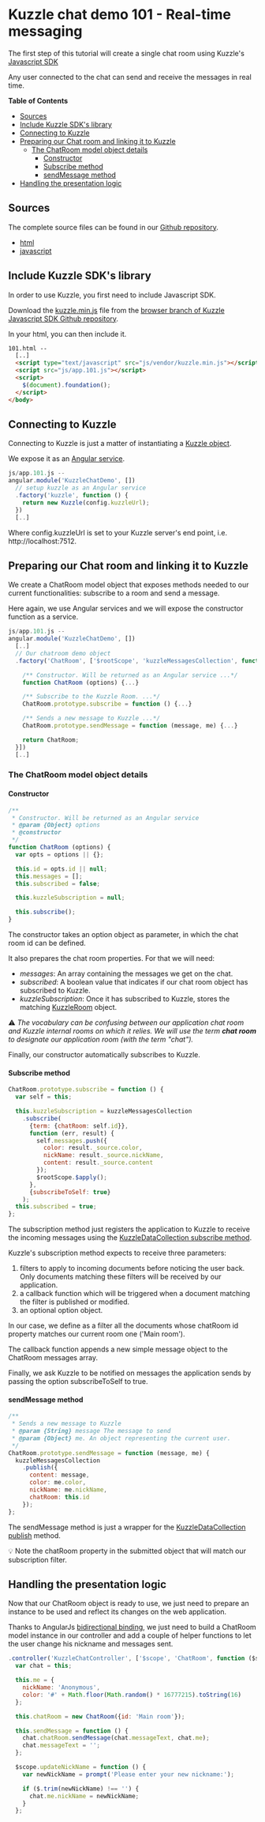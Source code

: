 # Kuzzle chat demo 101 - Real-time messaging

The first step of this tutorial will create a single chat room using Kuzzle's
[Javascript SDK](https://github.com/kuzzleio/sdk-javascript)

Any user connected to the chat can send and receive the messages in real time.

<!-- START doctoc generated TOC please keep comment here to allow auto update -->
<!-- DON'T EDIT THIS SECTION, INSTEAD RE-RUN doctoc TO UPDATE -->
**Table of Contents**

- [Sources](#sources)
- [Include Kuzzle SDK's library](#include-kuzzle-sdks-library)
- [Connecting to Kuzzle](#connecting-to-kuzzle)
- [Preparing our Chat room and linking it to Kuzzle](#preparing-our-chat-room-and-linking-it-to-kuzzle)
  - [The ChatRoom model object details](#the-chatroom-model-object-details)
    - [Constructor](#constructor)
    - [Subscribe method](#subscribe-method)
    - [sendMessage method](#sendmessage-method)
- [Handling the presentation logic](#handling-the-presentation-logic)

<!-- END doctoc generated TOC please keep comment here to allow auto update -->

## Sources

The complete source files can be found in our [Github repository](https://github.com/kuzzleio/demo/tree/master/chat).

* [html](https://github.com/kuzzleio/demo/tree/master/chat/101.html)
* [javascript](https://github.com/kuzzleio/demo/tree/master/chat/js/app.101.js)

## Include Kuzzle SDK's library

In order to use Kuzzle, you first need to include Javascript SDK.

Download the [kuzzle.min.js](https://github.com/kuzzleio/sdk-javascript/blob/browser/kuzzle.min.js) file from the [browser branch of Kuzzle Javascript SDK Github repository](https://github.com/kuzzleio/sdk-javascript/tree/browser).

In your html, you can then include it.

```html
101.html --
  [..]
  <script type="text/javascript" src="js/vendor/kuzzle.min.js"></script>
  <script src="js/app.101.js"></script>
  <script>
    $(document).foundation();
  </script>
</body>
```

## Connecting to Kuzzle

Connecting to Kuzzle is just a matter of instantiating a [Kuzzle object](http://kuzzleio.github.io/sdk-documentation/#kuzzle).

We expose it as an [Angular service](https://docs.angularjs.org/guide/services).

```javascript
js/app.101.js --
angular.module('KuzzleChatDemo', [])
  // setup kuzzle as an Angular service
  .factory('kuzzle', function () {
    return new Kuzzle(config.kuzzleUrl);
  })
  [..]
```

Where config.kuzzleUrl is set to your Kuzzle server's end point, i.e.
http://localhost:7512.

## Preparing our Chat room and linking it to Kuzzle

We create a ChatRoom model object that exposes methods needed to our
current functionalities: subscribe to a room and send a message.

Here again, we use Angular services and we will expose the constructor
function as a service.

```javascript
js/app.101.js --
angular.module('KuzzleChatDemo', [])
  [..]
  // Our chatroom demo object
  .factory('ChatRoom', ['$rootScope', 'kuzzleMessagesCollection', function ($rootScope, kuzzleMessagesCollection) {

    /** Constructor. Will be returned as an Angular service ...*/
    function ChatRoom (options) {...}

    /** Subscribe to the Kuzzle Room. ...*/
    ChatRoom.prototype.subscribe = function () {...}

    /** Sends a new message to Kuzzle ...*/
    ChatRoom.prototype.sendMessage = function (message, me) {...}

    return ChatRoom;
  }])
  [..]
```

### The ChatRoom model object details

#### Constructor

```javascript
/**
 * Constructor. Will be returned as an Angular service
 * @param {Object} options
 * @constructor
 */
function ChatRoom (options) {
  var opts = options || {};

  this.id = opts.id || null;
  this.messages = [];
  this.subscribed = false;

  this.kuzzleSubscription = null;

  this.subscribe();
}
```

The constructor takes an option object as parameter, in which the chat room id
can be defined.

It also prepares the chat room properties. For that we will need:

* _messages_: An array containing the messages we get on the chat.
* _subscribed_: A boolean value that indicates if our chat room object has
subscribed to Kuzzle.
* _kuzzleSubscription_: Once it has subscribed to Kuzzle, stores the matching [KuzzleRoom](http://kuzzleio.github.io/sdk-documentation/#kuzzleroom) object.

:warning: _The vocabulary can be confusing between our application
chat room and Kuzzle internal rooms on which it relies.
We will use the term **chat room** to designate our application room (with the
term "chat")._

Finally, our constructor automatically subscribes to Kuzzle.

#### Subscribe method

```javascript
ChatRoom.prototype.subscribe = function () {
  var self = this;

  this.kuzzleSubscription = kuzzleMessagesCollection
    .subscribe(
      {term: {chatRoom: self.id}},
      function (err, result) {
        self.messages.push({
          color: result._source.color,
          nickName: result._source.nickName,
          content: result._source.content
        });
        $rootScope.$apply();
      },
      {subscribeToSelf: true}
    );
  this.subscribed = true;
};
```

The subscription method just registers the application to Kuzzle to receive the incoming messages using the [KuzzleDataCollection subscribe method](http://kuzzleio.github.io/sdk-documentation/#subscribe).

Kuzzle's subscription method expects to receive three parameters:

1. filters to apply to incoming documents before noticing the user back.
Only documents matching these filters will be received by our application.
2. a callback function which will be triggered when a document matching the filter is published or modified.
3. an optional option object.

In our case, we define as a filter all the documents whose chatRoom id property matches our current room one ('Main room').

The callback function appends a new simple message object to the ChatRoom messages array.

Finally, we ask Kuzzle to be notified on messages the application sends by passing the option subscribeToSelf to true.

#### sendMessage method

```javascript
/**
 * Sends a new message to Kuzzle
 * @param {String} message The message to send
 * @param {Object} me. An object representing the current user.
 */
ChatRoom.prototype.sendMessage = function (message, me) {
  kuzzleMessagesCollection
    .publish({
      content: message,
      color: me.color,
      nickName: me.nickName,
      chatRoom: this.id
    });
};
```

The sendMessage method is just a wrapper for the [KuzzleDataCollection publish](http://kuzzleio.github.io/sdk-documentation/#publish) method.

:bulb: Note the chatRoom property in the submitted object that will match our subscription filter.

## Handling the presentation logic

Now that our ChatRoom object is ready to use, we just need to prepare an instance to be used and reflect its changes on the web application.

Thanks to AngularJs [bidirectional binding](https://docs.angularjs.org/guide/databinding), we just need to build a ChatRoom model instance in our controller and add a couple of helper functions to let the user change his nickname and messages sent.

```javascript
.controller('KuzzleChatController', ['$scope', 'ChatRoom', function ($scope, ChatRoom) {
  var chat = this;

  this.me = {
    nickName: 'Anonymous',
    color: '#' + Math.floor(Math.random() * 16777215).toString(16)
  };

  this.chatRoom = new ChatRoom({id: 'Main room'});

  this.sendMessage = function () {
    chat.chatRoom.sendMessage(chat.messageText, chat.me);
    chat.messageText = '';
  };

  $scope.updateNickName = function () {
    var newNickName = prompt('Please enter your new nickname:');

    if ($.trim(newNickName) !== '') {
      chat.me.nickName = newNickName;
    }
  };
```
